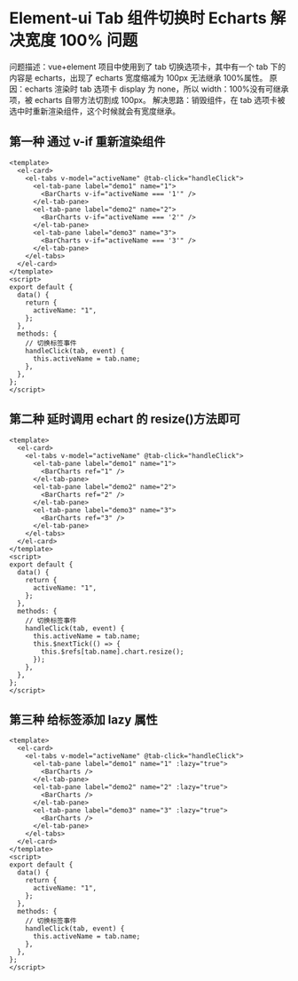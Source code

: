 # Element-ui Tab 组件切换时 Echarts 解决宽度 100% 问题

问题描述：vue+element 项目中使用到了 tab 切换选项卡，其中有一个 tab 下的内容是 echarts，出现了 echarts 宽度缩减为 100px 无法继承 100%属性。
原因：echarts 渲染时 tab 选项卡 display 为 none，所以 width：100%没有可继承项，被 echarts 自带方法切割成 100px。
解决思路：销毁组件，在 tab 选项卡被选中时重新渲染组件，这个时候就会有宽度继承。

## 第一种 通过 v-if 重新渲染组件

```vue
<template>
  <el-card>
    <el-tabs v-model="activeName" @tab-click="handleClick">
      <el-tab-pane label="demo1" name="1">
        <BarCharts v-if="activeName === '1'" />
      </el-tab-pane>
      <el-tab-pane label="demo2" name="2">
        <BarCharts v-if="activeName === '2'" />
      </el-tab-pane>
      <el-tab-pane label="demo3" name="3">
        <BarCharts v-if="activeName === '3'" />
      </el-tab-pane>
    </el-tabs>
  </el-card>
</template>
<script>
export default {
  data() {
    return {
      activeName: "1",
    };
  },
  methods: {
    // 切换标签事件
    handleClick(tab, event) {
      this.activeName = tab.name;
    },
  },
};
</script>
```

## 第二种 延时调用 echart 的 resize()方法即可

```vue
<template>
  <el-card>
    <el-tabs v-model="activeName" @tab-click="handleClick">
      <el-tab-pane label="demo1" name="1">
        <BarCharts ref="1" />
      </el-tab-pane>
      <el-tab-pane label="demo2" name="2">
        <BarCharts ref="2" />
      </el-tab-pane>
      <el-tab-pane label="demo3" name="3">
        <BarCharts ref="3" />
      </el-tab-pane>
    </el-tabs>
  </el-card>
</template>
<script>
export default {
  data() {
    return {
      activeName: "1",
    };
  },
  methods: {
    // 切换标签事件
    handleClick(tab, event) {
      this.activeName = tab.name;
      this.$nextTick(() => {
        this.$refs[tab.name].chart.resize();
      });
    },
  },
};
</script>
```

## 第三种 给标签添加 lazy 属性

```vue
<template>
  <el-card>
    <el-tabs v-model="activeName" @tab-click="handleClick">
      <el-tab-pane label="demo1" name="1" :lazy="true">
        <BarCharts />
      </el-tab-pane>
      <el-tab-pane label="demo2" name="2" :lazy="true">
        <BarCharts />
      </el-tab-pane>
      <el-tab-pane label="demo3" name="3" :lazy="true">
        <BarCharts />
      </el-tab-pane>
    </el-tabs>
  </el-card>
</template>
<script>
export default {
  data() {
    return {
      activeName: "1",
    };
  },
  methods: {
    // 切换标签事件
    handleClick(tab, event) {
      this.activeName = tab.name;
    },
  },
};
</script>
```

